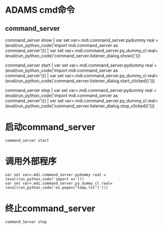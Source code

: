 
# ADAMS cmd命令


## command_server 


command_server show
    | var set var=.mdi.command_server.pydummy real = (eval(run_python_code('import mdi.command_server as command_server')))
    | var set var=.mdi.command_server.py_dummy_cl real=(eval(run_python_code('command_server.listener_dialog.show()')))



command_server start
    | var set var=.mdi.command_server.pydummy real = (eval(run_python_code('import mdi.command_server as command_server')))
    | var set var=.mdi.command_server.py_dummy_cl real=(eval(run_python_code('command_server.listener_dialog.start_clicked()')))


command_server stop
    | var set var=.mdi.command_server.pydummy real = (eval(run_python_code('import mdi.command_server as command_server')))
    | var set var=.mdi.command_server.py_dummy_cl real=(eval(run_python_code('command_server.listener_dialog.stop_clicked()')))



# 启动command_server 
```
command_server start

```

# 调用外部程序

```
var set var=.mdi.command_server.pydummy real = (eval(run_python_code('import os')))
var set var=.mdi.command_server.py_dummy_cl real=(eval(run_python_code('os.popen("temp.txt")')))
```


# 终止command_server
```
command_Server stop
```




